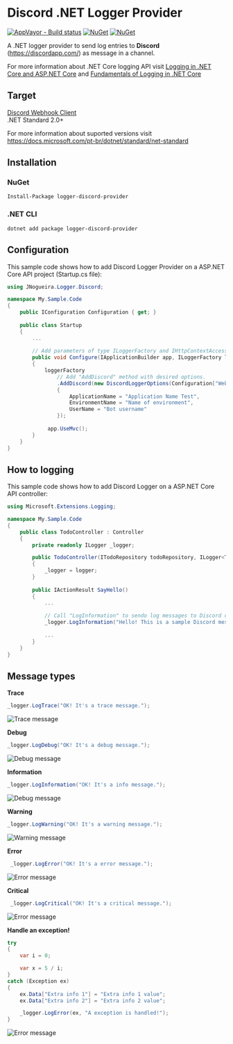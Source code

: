 # Discord .NET Logger Provider
[![AppVayor - Build status](https://ci.appveyor.com/api/projects/status/hqdwvdowbmifop4f?svg=true)](https://ci.appveyor.com/project/jlnpinheiro/logger-discord-provider) [![NuGet](https://img.shields.io/nuget/dt/logger-discord-provider.svg?style=flat-square)](https://www.nuget.org/packages/logger-discord-provider) [![NuGet](https://img.shields.io/nuget/v/logger-discord-provider.svg?style=flat-square)](https://www.nuget.org/packages/logger-discord-provider)

A .NET logger provider to send log entries to **Discord** (https://discordapp.com/) as message in a channel. 

For more information about .NET Core logging API visit [Logging in .NET Core and ASP.NET Core](https://docs.microsoft.com/en-Us/aspnet/core/fundamentals/logging/?view=aspnetcore-3.1) and [Fundamentals of Logging in .NET Core](https://www.tutorialsteacher.com/core/fundamentals-of-logging-in-dotnet-core)

## Target
[Discord Webhook Client](https://github.com/jlnpinheiro/discord-webhook-client)<br>
.NET Standard 2.0+

For more information about suported versions visit https://docs.microsoft.com/pt-br/dotnet/standard/net-standard

## Installation

### NuGet
```
Install-Package logger-discord-provider
```
### .NET CLI
```
dotnet add package logger-discord-provider
```
## Configuration
This sample code shows how to add Discord Logger Provider on a ASP.NET Core API project (Startup.cs file):

```csharp
using JNogueira.Logger.Discord;

namespace My.Sample.Code
{
    public IConfiguration Configuration { get; }
    
    public class Startup
    {
        ... 
        
        // Add parameters of type ILoggerFactory and IHttpContextAccessor
        public void Configure(IApplicationBuilder app, ILoggerFactory loggerFactory, IHttpContextAccessor httpContextAccessor)
        {
            loggerFactory
                // Add "AddDiscord" method with desired options.
                .AddDiscord(new DiscordLoggerOptions(Configuration["WebhookUrl"])
                {
                    ApplicationName = "Application Name Test",
                    EnvironmentName = "Name of environment",
                    UserName = "Bot username"
                });
                
             app.UseMvc();
        }
    }
}
```

## How to logging
This sample code shows how to add Discord Logger on a ASP.NET Core API controller:

```csharp
using Microsoft.Extensions.Logging;

namespace My.Sample.Code
{
    public class TodoController : Controller
    {
        private readonly ILogger _logger;

        public TodoController(ITodoRepository todoRepository, ILogger<TodoController> logger)
        {
            _logger = logger;
        }
        
        public IActionResult SayHello()
        {
            ...
            
            // Call "LogInformation" to sendo log messages to Discord channel
            _logger.LogInformation("Hello! This is a sample Discord message sent by ASP.NET Core application!");
            
            ...
        }
    }
}
```

## Message types

**Trace**
```csharp
_logger.LogTrace("OK! It's a trace message.");
```
![Trace message](../assets/trace.png?raw=true)

**Debug**
```csharp
_logger.LogDebug("OK! It's a debug message.");
```
![Debug message](../assets/debug.png?raw=true)

**Information**
```csharp
_logger.LogInformation("OK! It's a info message.");
```
![Debug message](../assets/information.png?raw=true)

**Warning**
```csharp
_logger.LogWarning("OK! It's a warning message.");
```
![Warning message](../assets/warning.png?raw=true)

**Error**
```csharp
 _logger.LogError("OK! It's a error message.");
```
![Error message](../assets/error.png?raw=true)

**Critical**
```csharp
 _logger.LogCritical("OK! It's a critical message.");
```
![Error message](../assets/critical.png?raw=true)

**Handle an exception!**
```csharp
try
{
    var i = 0;

    var x = 5 / i;
}
catch (Exception ex)
{
    ex.Data["Extra info 1"] = "Extra info 1 value";
    ex.Data["Extra info 2"] = "Extra info 2 value";

    _logger.LogError(ex, "A exception is handled!");
}
```
![Error message](../assets/exception.png?raw=true)
